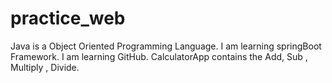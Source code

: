 # practice_web
Java is a Object Oriented Programming Language.
I am learning  springBoot Framework.
I am learning  GitHub.
CalculatorApp contains the Add, Sub , Multiply , Divide.
